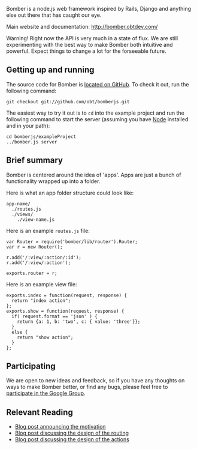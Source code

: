 Bomber is a node.js web framework inspired by Rails, Django and anything else out there that has caught our eye.

Main website and documentation: http://bomber.obtdev.com/

Warning! Right now the API is very much in a state of flux.  We are still experimenting with the best way to make Bomber both intuitive and powerful.  Expect things to change a lot for the forseeable future.

Getting up and running
----------------------

The source code for Bomber is [located on GitHub][bomber-src].  To check it out, run the following command:

    git checkout git://github.com/obt/bomberjs.git

The easiest way to try it out is to `cd` into the example project and run the following command to start the server (assuming you have [Node] installed and in your path):

    cd bomberjs/exampleProject
    ../bomber.js server


Brief summary
-------------

Bomber is centered around the idea of 'apps'.  Apps are just a bunch of functionality wrapped up into a folder. 

Here is what an app folder structure could look like:

    app-name/
      ./routes.js
      ./views/
        ./view-name.js

Here is an example `routes.js` file:

    var Router = require('bomber/lib/router').Router;
    var r = new Router();

    r.add('/:view/:action/:id');
    r.add('/:view/:action');

    exports.router = r;

Here is an example view file:

    exports.index = function(request, response) {
      return "index action";
    };
    exports.show = function(request, response) {
      if( request.format == 'json' ) {
        return {a: 1, b: 'two', c: { value: 'three'}};
      }
      else {
        return "show action";
      }
    };

Participating
-------------

We are open to new ideas and feedback, so if you have any thoughts on ways to make Bomber better, or find any bugs, please feel free to [participate in the Google Group](http://groups.google.com/group/bomberjs). 

Relevant Reading
----------------

+ [Blog post announcing the motivation](http://benjaminthomas.org/2009-11-20/designing-a-web-framework.html)
+ [Blog post discussing the design of the routing](http://benjaminthomas.org/2009-11-24/bomber-routing.html)
+ [Blog post discussing the design of the actions](http://benjaminthomas.org/2009-11-29/bomber-actions.html)

[bomber-src]: http://github.com/obt/bomberjs
[Node]: http://nodejs.org/

